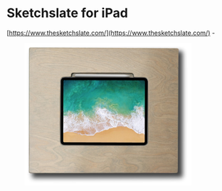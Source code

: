 # Sketchslate for iPad

[https://www.thesketchslate.com/](https://www.thesketchslate.com/) -&#x20;

<div align="left">

<figure><img src="../.gitbook/assets/Screenshot 2023-10-25 202225.jpg" alt="" width="375"><figcaption></figcaption></figure>

</div>
